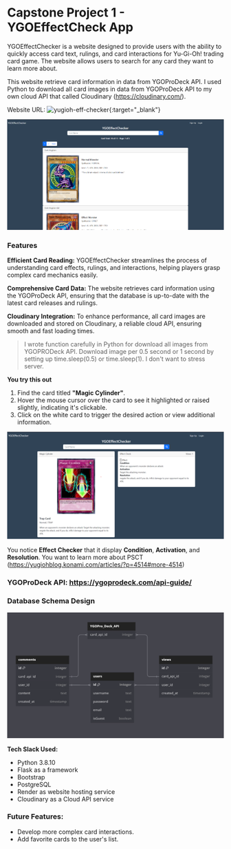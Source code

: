 # Capstone Project 1 - YGOEffectCheck App

YGOEffectChecker is a website designed to provide users with the ability to quickly access card text, rulings, and card interactions for Yu-Gi-Oh! trading card game. The website allows users to search for any card they want to learn more about.

This website retrieve card information in data from YGOProDeck API. I used Python to download all card images in data from YGOProDeck API to my own cloud API that called Cloudinary (https://cloudinary.com/).

Website URL: ![yugioh-eff-checker](https://yugioh-eff-checker.onrender.com/){:target="_blank"}

![YGO_EFF_CHECKER_Search](/static/images/search.png)

### Features

**Efficient Card Reading:** YGOEffectChecker streamlines the process of understanding card effects, rulings, and interactions, helping players grasp complex card mechanics easily.

**Comprehensive Card Data:** The website retrieves card information using the YGOProDeck API, ensuring that the database is up-to-date with the latest card releases and rulings.

**Cloudinary Integration:** To enhance performance, all card images are downloaded and stored on Cloudinary, a reliable cloud API, ensuring smooth and fast loading times.
> I wrote function carefully in Python for download all images from YGOPRODeck API. Download image per 0.5 second or 1 second by setting up time.sleep(0.5) or time.sleep(1). I don't want to stress server.

**You try this out**
1. Find the card titled **"Magic Cylinder"**. 
2. Hover the mouse cursor over the card to see it highlighted or raised slightly, indicating it's clickable.
3. Click on the white card to trigger the desired action or view additional information.

![Magic_Cylinder](/static/images/magic_c.png)

You notice **Effect Checker** that it display **Condition**, **Activation**, and **Resolution**. You want to learn more about PSCT (https://yugiohblog.konami.com/articles/?p=4514#more-4514)

### YGOProDeck API: https://ygoprodeck.com/api-guide/

### Database Schema Design
![Database_Schema_Design](/Database-Schemas/DatabaseSchemaDesign-2.png)

**Tech Slack Used:** 
- Python 3.8.10
- Flask as a framework
- Bootstrap
- PostgreSQL
- Render as website hosting service
- Cloudinary as a Cloud API service

### Future Features:
- Develop more complex card interactions.
- Add favorite cards to the user's list.

